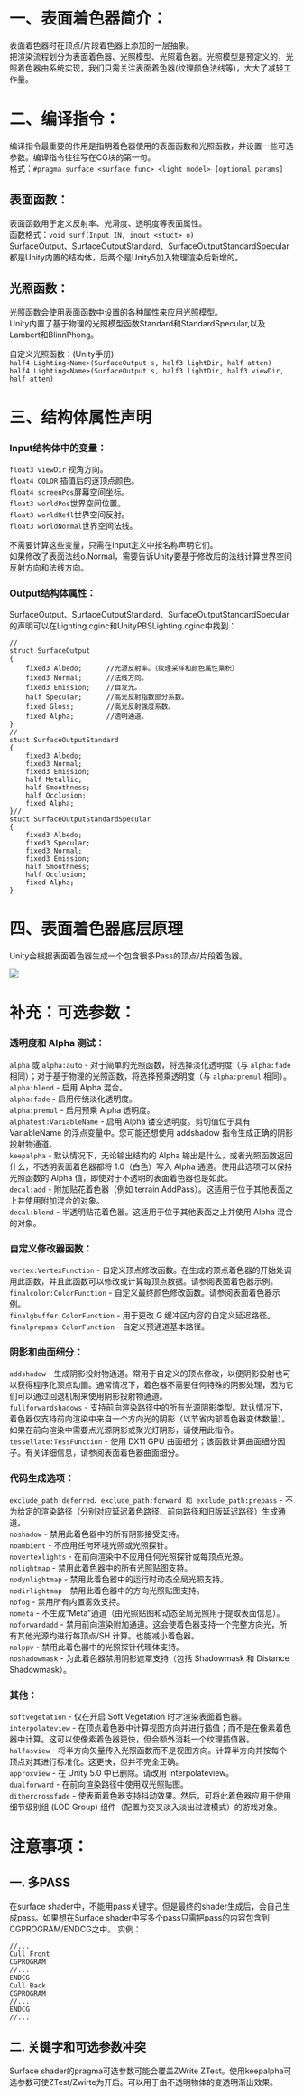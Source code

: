 ﻿
# 一、表面着色器简介：

表面着色器时在顶点/片段着色器上添加的一层抽象。  
把渲染流程划分为表面着色器、光照模型、光照着色器。光照模型是预定义的，光照着色器由系统实现，我们只需关注表面着色器(纹理颜色法线等)，大大了减轻工作量。

# 二、编译指令：

编译指令最重要的作用是指明着色器使用的表面函数和光照函数，并设置一些可选参数。编译指令往往写在CG块的第一句。  
格式：`#pragma surface <surface func> <light model> [optional params]`  

## 表面函数<surface func>：  

表面函数用于定义反射率、光滑度、透明度等表面属性。  
函数格式：`void surf(Input IN, inout <stuct> o)`  
SurfaceOutput、SurfaceOutputStandard、SurfaceOutputStandardSpecular都是Unity内置的结构体，后两个是Unity5加入物理渲染后新增的。  

## 光照函数<light model>：  

光照函数会使用表面函数中设置的各种属性来应用光照模型。  
Unity内置了基于物理的光照模型函数Standard和StandardSpecular,以及Lambert和BlinnPhong。  

自定义光照函数：(Unity手册)  
`half4 Lighting<Name>(SurfaceOutput s, half3 lightDir, half atten)`  
`half4 Lighting<Name>(SurfaceOutput s, half3 lightDir, half3 viewDir, half atten)`  


# 三、结构体属性声明  

### Input结构体中的变量：
`float3 viewDir` 视角方向。  
`float4 COLOR` 插值后的逐顶点颜色。  
`float4 screenPos`屏幕空间坐标。  
`float3 worldPos`世界空间位置。  
`float3 worldRefl`世界空间反射。  
`float3 worldNormal`世界空间法线。  

不需要计算这些变量，只需在Input定义中按名称声明它们。  
如果修改了表面法线o.Normal，需要告诉Unity要基于修改后的法线计算世界空间反射方向和法线方向。  

### Output结构体属性：  

SurfaceOutput、SurfaceOutputStandard、SurfaceOutputStandardSpecular的声明可以在Lighting.cginc和UnityPBSLighting.cginc中找到：  
```HLSL
//
struct SurfaceOutput
{
    fixed3 Albedo;      //光源反射率。（纹理采样和颜色属性乘积）
    fixed3 Normal;      //法线方向。
    fixed3 Emission;    //自发光。
    half Specular;      //高光反射指数部分系数。
    fixed Gloss;        //高光反射强度系数。
    fixed Alpha;        //透明通道。
}
//
stuct SurfaceOutputStandard
{
    fixed3 Albedo;
    fixed3 Normal;
    fixed3 Emission;
    half Metallic;
    half Smoothness;
    half Occlusion;
    fixed Alpha;
}//
stuct SurfaceOutputStandardSpecular
{
    fixed3 Albedo;
    fixed3 Specular;
    fixed3 Normal;
    fixed3 Emission;
    half Smoothness;
    half Occlusion;
    fixed Alpha;
}
```


# 四、表面着色器底层原理  

Unity会根据表面着色器生成一个包含很多Pass的顶点/片段着色器。 

![](Images\chapter_17_1.png)  




# 补充：可选参数：

### 透明度和 Alpha 测试：
`alpha` 或 `alpha:auto` - 对于简单的光照函数，将选择淡化透明度（与 `alpha:fade` 相同）；对于基于物理的光照函数，将选择预乘透明度（与 `alpha:premul` 相同）。  
`alpha:blend` - 启用 Alpha 混合。  
`alpha:fade` - 启用传统淡化透明度。  
`alpha:premul` - 启用预乘 Alpha 透明度。  
`alphatest:VariableName` - 启用 Alpha 镂空透明度。剪切值位于具有 VariableName 的浮点变量中。您可能还想使用 addshadow 指令生成正确的阴影投射物通道。  
`keepalpha` - 默认情况下，无论输出结构的 Alpha 输出是什么，或者光照函数返回什么，不透明表面着色器都将 1.0（白色）写入 Alpha 通道。使用此选项可以保持光照函数的 Alpha 值，即使对于不透明的表面着色器也是如此。  
`decal:add` - 附加贴花着色器（例如 terrain AddPass）。这适用于位于其他表面之上并使用附加混合的对象。  
`decal:blend` - 半透明贴花着色器。这适用于位于其他表面之上并使用 Alpha 混合的对象。  

### 自定义修改器函数：
`vertex:VertexFunction` - 自定义顶点修改函数。在生成的顶点着色器的开始处调用此函数，并且此函数可以修改或计算每顶点数据。请参阅表面着色器示例。  
 `finalcolor:ColorFunction` - 自定义最终颜色修改函数。请参阅表面着色器示例。  
`finalgbuffer:ColorFunction` - 用于更改 G 缓冲区内容的自定义延迟路径。  
`finalprepass:ColorFunction` - 自定义预通道基本路径。  

### 阴影和曲面细分：
`addshadow` - 生成阴影投射物通道。常用于自定义的顶点修改，以便阴影投射也可以获得程序化顶点动画。通常情况下，着色器不需要任何特殊的阴影处理，因为它们可以通过回退机制来使用阴影投射物通道。  
`fullforwardshadows` - 支持前向渲染路径中的所有光源阴影类型。默认情况下，着色器仅支持前向渲染中来自一个方向光的阴影（以节省内部着色器变体数量）。如果在前向渲染中需要点光源阴影或聚光灯阴影，请使用此指令。  
`tessellate:TessFunction` - 使用 DX11 GPU 曲面细分；该函数计算曲面细分因子。有关详细信息，请参阅表面着色器曲面细分。  

### 代码生成选项：
`exclude_path:deferred、exclude_path:forward 和 exclude_path:prepass` - 不为给定的渲染路径（分别对应延迟着色路径、前向路径和旧版延迟路径）生成通道。  
`noshadow` - 禁用此着色器中的所有阴影接受支持。  
`noambient` - 不应用任何环境光照或光照探针。  
`novertexlights` - 在前向渲染中不应用任何光照探针或每顶点光源。  
`nolightmap` - 禁用此着色器中的所有光照贴图支持。  
`nodynlightmap` - 禁用此着色器中的运行时动态全局光照支持。  
`nodirlightmap` - 禁用此着色器中的方向光照贴图支持。  
`nofog` - 禁用所有内置雾效支持。  
`nometa` - 不生成“Meta”通道（由光照贴图和动态全局光照用于提取表面信息）。  
`noforwardadd` - 禁用前向渲染附加通道。这会使着色器支持一个完整方向光，所有其他光源均进行每顶点/SH 计算。也能减小着色器。  
`nolppv` - 禁用此着色器中的光照探针代理体支持。  
`noshadowmask` - 为此着色器禁用阴影遮罩支持（包括 Shadowmask 和 Distance Shadowmask）。  

### 其他：
`softvegetation` - 仅在开启 Soft Vegetation 时才渲染表面着色器。  
`interpolateview` - 在顶点着色器中计算视图方向并进行插值；而不是在像素着色器中计算。这可以使像素着色器更快，但会额外消耗一个纹理插值器。  
`halfasview` - 将半方向矢量传入光照函数而不是视图方向。计算半方向并按每个顶点对其进行标准化。这更快，但并不完全正确。  
`approxview` - 在 Unity 5.0 中已删除。请改用 interpolateview。  
`dualforward` - 在前向渲染路径中使用双光照贴图。  
`dithercrossfade` - 使表面着色器支持抖动效果。然后，可将此着色器应用于使用细节级别组 (LOD Group) 组件（配置为交叉淡入淡出过渡模式）的游戏对象。  



# 注意事项：

## 一. 多PASS

在surface shader中，不能用pass关键字。但是最终的shader生成后，会自己生成pass。如果想在Surface shader中写多个pass只需把pass的内容包含到CGPROGRAM/ENDCG之中。
实例：
```
//...
Cull Front
CGPROGRAM
//...
ENDCG
Cull Back
CGPROGRAM
//...
ENDCG
//...
```

## 二. 关键字和可选参数冲突

Surface shader的pragma可选参数可能会覆盖ZWrite ZTest。使用keepalpha可选参数可使ZTest/Zwirte为开启。可以用于由不透明物体的变透明渐出效果。  




